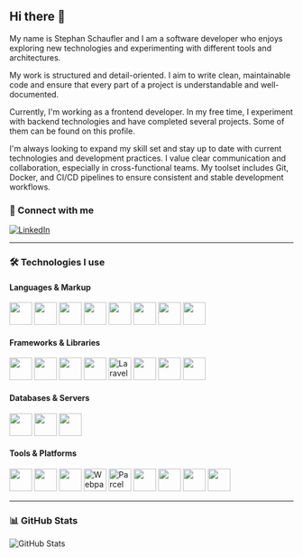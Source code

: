 ## Hi there 👋

My name is Stephan Schaufler and I am a software developer who enjoys exploring new technologies and experimenting with different tools and architectures.

My work is structured and detail-oriented. I aim to write clean, maintainable code and ensure that every part of a project is understandable and well-documented.

Currently, I'm working as a frontend developer. In my free time, I experiment with backend technologies and have completed several projects. Some of them can be found on this profile.

I'm always looking to expand my skill set and stay up to date with current technologies and development practices. I value clear communication and collaboration, especially in cross-functional teams. My toolset includes Git, Docker, and CI/CD pipelines to ensure consistent and stable development workflows.


### 💼 Connect with me
[![LinkedIn](https://img.shields.io/badge/LinkedIn-Profile-blue?logo=linkedin&logoColor=white)](https://www.linkedin.com/in/stephan-schaufler-20b9272aa/)

---

### 🛠️ Technologies I use

#### Languages & Markup
<p>
  <img src="https://cdn.jsdelivr.net/gh/devicons/devicon/icons/javascript/javascript-original.svg" width="40" />
  <img src="https://cdn.jsdelivr.net/gh/devicons/devicon/icons/typescript/typescript-original.svg" width="40" />
  <img src="https://cdn.jsdelivr.net/gh/devicons/devicon/icons/python/python-original.svg" width="40" />
  <img src="https://cdn.jsdelivr.net/gh/devicons/devicon/icons/html5/html5-original.svg" width="40" />
  <img src="https://cdn.jsdelivr.net/gh/devicons/devicon/icons/css3/css3-original.svg" width="40" />
  <img src="https://cdn.jsdelivr.net/gh/devicons/devicon/icons/sass/sass-original.svg" width="40" />
  <img src="https://cdn.jsdelivr.net/gh/devicons/devicon/icons/csharp/csharp-original.svg" width="40" />
  <img src="https://cdn.jsdelivr.net/gh/devicons/devicon/icons/php/php-original.svg" width="40" />
</p>

#### Frameworks & Libraries
<p>
  <img src="https://cdn.jsdelivr.net/gh/devicons/devicon/icons/angularjs/angularjs-original.svg" width="40" />
  <img src="https://cdn.jsdelivr.net/gh/devicons/devicon/icons/vuejs/vuejs-original.svg" width="40" />
  <img src="https://cdn.jsdelivr.net/gh/devicons/devicon/icons/nodejs/nodejs-original.svg" width="40" />
  <img src="https://cdn.jsdelivr.net/gh/devicons/devicon/icons/express/express-original.svg" width="40" />
  <img src="https://upload.wikimedia.org/wikipedia/commons/9/9a/Laravel.svg" alt="Laravel" width="40"/>
  <img src="https://cdn.jsdelivr.net/gh/devicons/devicon/icons/bootstrap/bootstrap-original.svg" width="40" />
  <img src="https://cdn.jsdelivr.net/gh/devicons/devicon/icons/jquery/jquery-original.svg" width="40" />
  <img src="https://cdn.jsdelivr.net/gh/devicons/devicon/icons/jest/jest-plain.svg" width="40" />
</p>

#### Databases & Servers
<p>
  <img src="https://cdn.jsdelivr.net/gh/devicons/devicon/icons/mysql/mysql-original.svg" width="40" />
  <img src="https://cdn.jsdelivr.net/gh/devicons/devicon/icons/sqlite/sqlite-original.svg" width="40" />
  <img src="https://cdn.jsdelivr.net/gh/devicons/devicon/icons/nginx/nginx-original.svg" width="40" />
</p>

#### Tools & Platforms
<p>
  <img src="https://cdn.jsdelivr.net/gh/devicons/devicon/icons/docker/docker-original.svg" width="40" />
  <img src="https://cdn.jsdelivr.net/gh/devicons/devicon/icons/git/git-original.svg" width="40" />
  <img src="https://cdn.jsdelivr.net/gh/devicons/devicon/icons/linux/linux-original.svg" width="40" />
  <img src="https://raw.githubusercontent.com/webpack/media/master/logo/icon.png" alt="Webpack" width="40" />
  <img src="https://avatars.githubusercontent.com/u/19214103?s=200&v=4" alt="Parcel" width="40" />
  <img src="https://cdn.jsdelivr.net/gh/devicons/devicon/icons/jira/jira-original.svg" width="40" />
  <img src="https://cdn.jsdelivr.net/gh/devicons/devicon/icons/figma/figma-original.svg" width="40" />
  <img src="https://cdn.jsdelivr.net/gh/devicons/devicon/icons/photoshop/photoshop-plain.svg" width="40" />
  <img src="https://cdn.jsdelivr.net/gh/devicons/devicon/icons/illustrator/illustrator-plain.svg" width="40" />
</p>

---

### 📊 GitHub Stats

![GitHub Stats](https://github-readme-stats.vercel.app/api?username=Stephan811D&show_icons=true&count_private=true&hide_title=true)

